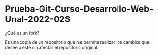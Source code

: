 # Prueba-Git-Curso-Desarrollo-Web-Unal-2022-02S

¿Qué es un fork?

Es una copia de un repositorio que me permite realizar los cambios que desee a este sin afectar el repositorio original.
